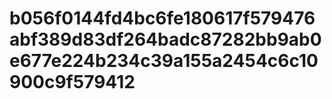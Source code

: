 # b056f0144fd4bc6fe180617f579476abf389d83df264badc87282bb9ab0e677e224b234c39a155a2454c6c10900c9f579412